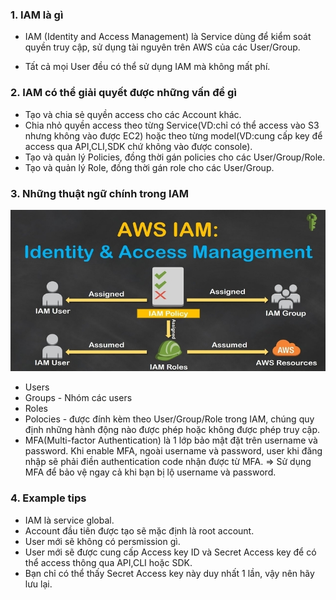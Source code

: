 <a name='head1' />

### **1. IAM là gì**

- IAM (Identity and Access Management) là Service dùng để kiểm soát quyền truy cập, sử dụng tài nguyên trên AWS của các User/Group.

- Tất cả mọi User đều có thể sử dụng IAM mà không mất phí.


<a name='head2' />

### **2. IAM có thể giải quyết được những vấn đề gì**

- Tạo và chia sẻ quyền access cho các Account khác. 
- Chia nhỏ quyền access theo từng Service(VD:chỉ có thể access vào S3 nhưng không vào được EC2) hoặc theo từng model(VD:cung cấp key để access qua  API,CLI,SDK chứ không vào được console).
- Tạo và quản lý Policies, đồng thời gán policies cho các User/Group/Role.
- Tạo và quản lý Role, đồng thời gán role cho các User/Group.

<a name='head3' />

### **3. Những thuật ngữ chính trong IAM**

<img src="./images/KraI1Pu.jpg">

- Users
- Groups - Nhóm các users
- Roles
- Polocies - được đính kèm theo User/Group/Role trong IAM, chúng quy định những hành động nào được phép hoặc không được phép truy cập.
- MFA(Multi-factor Authentication) là 1 lớp bảo mật đặt trên username và password. Khi enable MFA, ngoài username và password, user khi đăng nhập sẽ phải điền authentication code nhận được từ MFA.
=> Sử dụng MFA để bảo vệ ngay cả khi bạn bị lộ username và password.

<a name='head4' />

### **4. Example tips**

- IAM là service global.
- Account đầu tiên được tạo sẽ mặc định là root account.
- User mới sẽ không có persmission gì.
- User mới sẽ được cung cấp Access key ID và Secret Access key để có thể access thông qua  API,CLI hoặc SDK.
- Bạn chỉ có thể thấy Secret Access key này duy nhất 1 lần, vậy nên hãy lưu lại.
